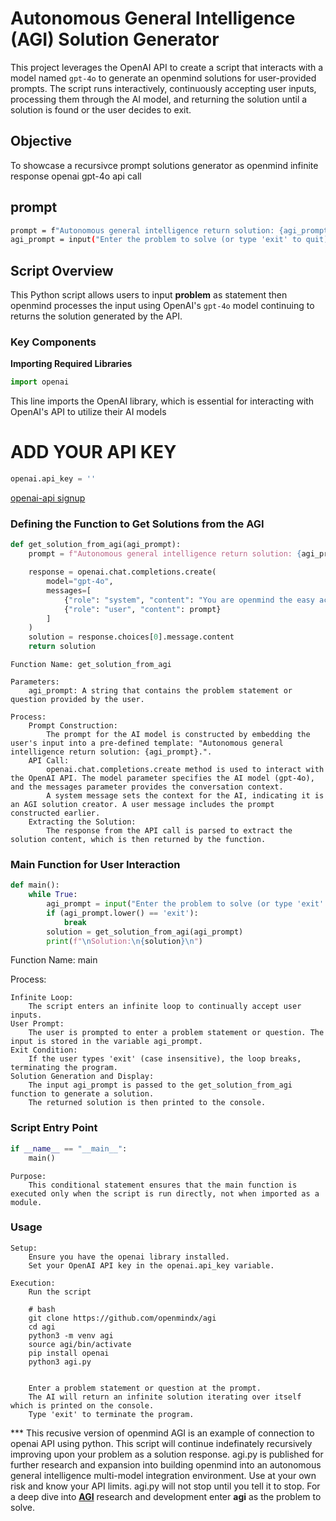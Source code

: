 # Autonomous General Intelligence (AGI) Solution Generator

This project leverages the OpenAI API to create a script that interacts with a model named `gpt-4o` to generate an openmind solutions for user-provided prompts. The script runs interactively, continuously accepting user inputs, processing them through the AI model, and returning the solution until a solution is found or the user decides to exit.

## Objective

To showcase a recursivce prompt solutions generator as openmind infinite response openai gpt-4o api call

## prompt

```bash
prompt = f"Autonomous general intelligence return solution: {agi_prompt}."
agi_prompt = input("Enter the problem to solve (or type 'exit' to quit): ")
```


## Script Overview

This Python script allows users to input <b>problem</b> as statement then openmind processes the input using OpenAI's `gpt-4o` model continuing to returns the solution generated by the API.

### Key Components

**Importing Required Libraries**

```python
import openai
```

This line imports the OpenAI library, which is essential for interacting with OpenAI's API to utilize their AI models

# ADD YOUR API KEY

```python
openai.api_key = ''
```

<a href="https://openai.com/index/openai-api/">openai-api signup</a><br />


### Defining the Function to Get Solutions from the AGI

```python
def get_solution_from_agi(agi_prompt):
    prompt = f"Autonomous general intelligence return solution: {agi_prompt}."

    response = openai.chat.completions.create(
        model="gpt-4o",
        messages=[
            {"role": "system", "content": "You are openmind the easy action event AGI solution creator."},
            {"role": "user", "content": prompt}
        ]
    )
    solution = response.choices[0].message.content
    return solution
```
    Function Name: get_solution_from_agi

    Parameters:
        agi_prompt: A string that contains the problem statement or question provided by the user.

    Process:
        Prompt Construction:
            The prompt for the AI model is constructed by embedding the user's input into a pre-defined template: "Autonomous general intelligence return solution: {agi_prompt}.".
        API Call:
            openai.chat.completions.create method is used to interact with the OpenAI API. The model parameter specifies the AI model (gpt-4o), and the messages parameter provides the conversation context.
            A system message sets the context for the AI, indicating it is an AGI solution creator. A user message includes the prompt constructed earlier.
        Extracting the Solution:
            The response from the API call is parsed to extract the solution content, which is then returned by the function.

### Main Function for User Interaction

```python
def main():
    while True:
        agi_prompt = input("Enter the problem to solve (or type 'exit' to quit): ")
        if (agi_prompt.lower() == 'exit'):
            break
        solution = get_solution_from_agi(agi_prompt)
        print(f"\nSolution:\n{solution}\n")
```
Function Name: main

Process:

    Infinite Loop:
        The script enters an infinite loop to continually accept user inputs.
    User Prompt:
        The user is prompted to enter a problem statement or question. The input is stored in the variable agi_prompt.
    Exit Condition:
        If the user types 'exit' (case insensitive), the loop breaks, terminating the program.
    Solution Generation and Display:
        The input agi_prompt is passed to the get_solution_from_agi function to generate a solution.
        The returned solution is then printed to the console.

### Script Entry Point

```python
if __name__ == "__main__":
    main()
```
    Purpose:
        This conditional statement ensures that the main function is executed only when the script is run directly, not when imported as a module.

### Usage

    Setup:
        Ensure you have the openai library installed.
        Set your OpenAI API key in the openai.api_key variable.

    Execution:
        Run the script
        
        # bash
        git clone https://github.com/openmindx/agi
        cd agi
        python3 -m venv agi
        source agi/bin/activate
        pip install openai
        python3 agi.py
        
        
        Enter a problem statement or question at the prompt.
        The AI will return an infinite solution iterating over itself which is printed on the console.
        Type 'exit' to terminate the program.


*** This recusive version of openmind AGI is an example of connection to openai API using python. This script will continue indefinately recursively improving upon your problem as a solution response. agi.py is published for further research and expansion into building openmind into an autonomous general intelligence multi-model integration environment. Use at your own risk and know your API limits. agi.py will not stop until you tell it to stop. For a deep dive into <a href="https://github.com/Professor-Codephreak"><b>AGI</b></a> research and development enter <b>agi</b> as the problem to solve.





